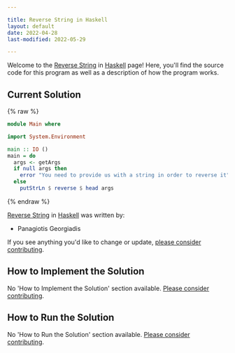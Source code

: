 ```yaml
---

title: Reverse String in Haskell
layout: default
date: 2022-04-28
last-modified: 2022-05-29

---
```


Welcome to the [Reverse String](https://sampleprograms.io/projects/reverse-string) in [Haskell](https://sampleprograms.io/languages/haskell) page! Here, you'll find the source code for this program as well as a description of how the program works.

## Current Solution

{% raw %}

```haskell
module Main where

import System.Environment

main :: IO ()
main = do
  args <- getArgs
  if null args then
    error "You need to provide us with a string in order to reverse it"
  else
    putStrLn $ reverse $ head args
```

{% endraw %}

[Reverse String](https://sampleprograms.io/projects/reverse-string) in [Haskell](https://sampleprograms.io/languages/haskell) was written by:

- Panagiotis Georgiadis

If you see anything you'd like to change or update, [please consider contributing](https://github.com/TheRenegadeCoder/sample-programs).

## How to Implement the Solution

No 'How to Implement the Solution' section available. [Please consider contributing](https://github.com/TheRenegadeCoder/sample-programs-website).

## How to Run the Solution

No 'How to Run the Solution' section available. [Please consider contributing](https://github.com/TheRenegadeCoder/sample-programs-website).